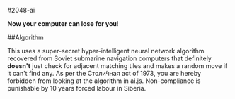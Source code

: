 #2048-ai

**Now your computer can lose for you**!

##Algorithm

This uses a super-secret hyper-intelligent neural network algorithm recovered from Soviet submarine navigation computers that definitely **doesn't** just check for adjacent matching tiles and makes a random move if it can't find any. As per the Столи́чная act of 1973, you are hereby forbidden from looking at the algorithm in ai.js. Non-compliance is punishable by 10 years forced labour in Siberia.
